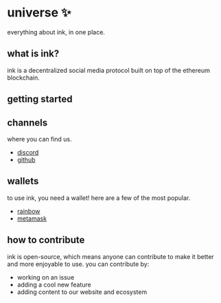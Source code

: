# universe ✨
everything about ink, in one place.
## what is ink?
ink is a decentralized social media protocol built on top of the ethereum blockchain.
## getting started
## channels
where you can find us.
- [discord](https://discord.gg/DQQp48kUvU)
- [github](https://github.com/inkapp)
## wallets
to use ink, you need a wallet! here are a few of the most popular.
- [rainbow](https://rainbow.me)
- [metamask](https://metamask.io)
## how to contribute
ink is open-source, which means anyone can contribute to make it better and more enjoyable to use.
you can contribute by:
- working on an issue 
- adding a cool new feature
- adding content to our website and ecosystem




